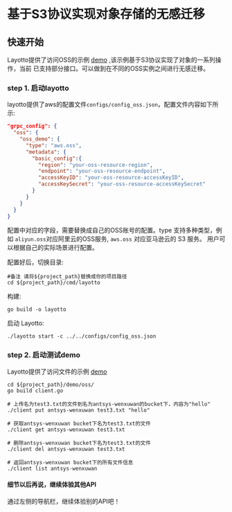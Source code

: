 # 基于S3协议实现对象存储的无感迁移

## 快速开始

Layotto提供了访问OSS的示例 [demo](https://github.com/mosn/layotto/blob/main/demo/oss/client.go) ,该示例基于S3协议实现了对象的一系列操作，当前
已支持部分接口。可以做到在不同的OSS实例之间进行无感迁移。

### step 1.  启动layotto

layotto提供了aws的配置文件`configs/config_oss.json`，配置文件内容如下所示:

```json
"grpc_config": {
  "oss": {
    "oss_demo": {
      "type": "aws.oss",
      "metadata": {
        "basic_config":{
          "region": "your-oss-resource-region",
          "endpoint": "your-oss-resource-endpoint",
          "accessKeyID": "your-oss-resource-accessKeyID",
          "accessKeySecret": "your-oss-resource-accessKeySecret"
        }
      }
    }
  }
}
```

配置中对应的字段，需要替换成自己的OSS账号的配置。type 支持多种类型，例如 `aliyun.oss`对应阿里云的OSS服务, `aws.oss` 对应亚马逊云的 S3 服务。
用户可以根据自己的实际场景进行配置。

配置好后，切换目录:

```shell
#备注 请将${project_path}替换成你的项目路径
cd ${project_path}/cmd/layotto
```

构建:

```shell @if.not.exist layotto
go build -o layotto
```

启动 Layotto:

```shell @background
./layotto start -c ../../configs/config_oss.json
```

### step 2. 启动测试demo

Layotto提供了访问文件的示例 [demo](https://github.com/mosn/layotto/blob/main/demo/oss/client.go)

```shell
cd ${project_path}/demo/oss/
go build client.go

# 上传名为test3.txt的文件到名为antsys-wenxuwan的bucket下，内容为"hello"
./client put antsys-wenxuwan test3.txt "hello"

# 获取antsys-wenxuwan bucket下名为test3.txt的文件
./client get antsys-wenxuwan test3.txt

# 删除antsys-wenxuwan bucket下名为test3.txt的文件
./client del antsys-wenxuwan test3.txt

# 返回antsys-wenxuwan bucket下的所有文件信息
./client list antsys-wenxuwan

```

#### 细节以后再说，继续体验其他API
通过左侧的导航栏，继续体验别的API吧！
